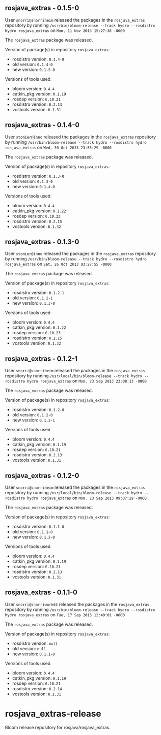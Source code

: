 ## rosjava_extras - 0.1.5-0

User `snorri@snorriheim` released the packages in the `rosjava_extras` repository by running `/usr/bin/bloom-release --track hydro --rosdistro hydro rosjava_extras` on `Mon, 11 Nov 2013 15:27:38 -0000`

The `rosjava_extras` package was released.

Version of package(s) in repository `rosjava_extras`:
- rosdistro version: `0.1.4-0`
- old version: `0.1.4-0`
- new version: `0.1.5-0`

Versions of tools used:
- bloom version: `0.4.4`
- catkin_pkg version: `0.1.19`
- rosdep version: `0.10.21`
- rosdistro version: `0.2.13`
- vcstools version: `0.1.31`


## rosjava_extras - 0.1.4-0

User `stonier@inno` released the packages in the `rosjava_extras` repository by running `/usr/bin/bloom-release --track hydro --rosdistro hydro rosjava_extras` on `Wed, 30 Oct 2013 23:55:29 -0000`

The `rosjava_extras` package was released.

Version of package(s) in repository `rosjava_extras`:
- rosdistro version: `0.1.3-0`
- old version: `0.1.3-0`
- new version: `0.1.4-0`

Versions of tools used:
- bloom version: `0.4.4`
- catkin_pkg version: `0.1.22`
- rosdep version: `0.10.23`
- rosdistro version: `0.2.15`
- vcstools version: `0.1.32`


## rosjava_extras - 0.1.3-0

User `stonier@inno` released the packages in the `rosjava_extras` repository by running `/usr/bin/bloom-release --track hydro --rosdistro hydro rosjava_extras` on `Sat, 26 Oct 2013 03:27:55 -0000`

The `rosjava_extras` package was released.

Version of package(s) in repository `rosjava_extras`:
- rosdistro version: `0.1.2-1`
- old version: `0.1.2-1`
- new version: `0.1.3-0`

Versions of tools used:
- bloom version: `0.4.4`
- catkin_pkg version: `0.1.22`
- rosdep version: `0.10.23`
- rosdistro version: `0.2.15`
- vcstools version: `0.1.32`


## rosjava_extras - 0.1.2-1

User `snorri@snorriheim` released the packages in the `rosjava_extras` repository by running `/usr/local/bin/bloom-release --track hydro --rosdistro hydro rosjava_extras` on `Mon, 23 Sep 2013 23:08:13 -0000`

The `rosjava_extras` package was released.

Version of package(s) in repository `rosjava_extras`:
- rosdistro version: `0.1.2-0`
- old version: `0.1.2-0`
- new version: `0.1.2-1`

Versions of tools used:
- bloom version: `0.4.4`
- catkin_pkg version: `0.1.19`
- rosdep version: `0.10.21`
- rosdistro version: `0.2.13`
- vcstools version: `0.1.31`


## rosjava_extras - 0.1.2-0

User `snorri@snorriheim` released the packages in the `rosjava_extras` repository by running `/usr/local/bin/bloom-release --track hydro --rosdistro hydro rosjava_extras` on `Mon, 23 Sep 2013 09:07:29 -0000`

The `rosjava_extras` package was released.

Version of package(s) in repository `rosjava_extras`:
- rosdistro version: `0.1.1-0`
- old version: `0.1.1-0`
- new version: `0.1.2-0`

Versions of tools used:
- bloom version: `0.4.4`
- catkin_pkg version: `0.1.19`
- rosdep version: `0.10.21`
- rosdistro version: `0.2.13`
- vcstools version: `0.1.31`


## rosjava_extras - 0.1.1-0

User `snorri@snorriwork64` released the packages in the `rosjava_extras` repository by running `/usr/bin/bloom-release --track hydro --rosdistro hydro rosjava_extras` on `Tue, 17 Sep 2013 12:49:01 -0000`

The `rosjava_extras` package was released.

Version of package(s) in repository `rosjava_extras`:
- rosdistro version: `null`
- old version: `null`
- new version: `0.1.1-0`

Versions of tools used:
- bloom version: `0.4.4`
- catkin_pkg version: `0.1.19`
- rosdep version: `0.10.21`
- rosdistro version: `0.2.14`
- vcstools version: `0.1.31`


rosjava_extras-release
======================

Bloom release repository for rosjava/rosjava_extras.

